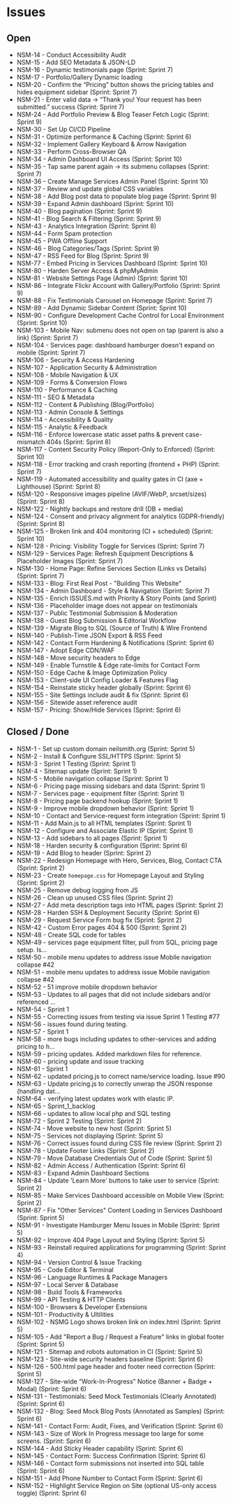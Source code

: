 ﻿# Issues

## Open
- NSM-14 - Conduct Accessibility Audit
- NSM-15 - Add SEO Metadata & JSON-LD
- NSM-16 - Dynamic testimonials page (Sprint: Sprint 7)
- NSM-17 - Portfolio/Gallery Dynamic loading
- NSM-20 - Confirm the “Pricing” button shows the pricing tables and hides equipment sidebar (Sprint: Sprint 7)
- NSM-21 - Enter valid data → “Thank you! Your request has been submitted.” success (Sprint: Sprint 7)
- NSM-24 - Add Portfolio Preview & Blog Teaser Fetch Logic (Sprint: Sprint 9)
- NSM-30 - Set Up CI/CD Pipeline
- NSM-31 - Optimize performance & Caching (Sprint: Sprint 6)
- NSM-32 - Implement Gallery Keyboard & Arrow Navigation
- NSM-33 - Perform Cross-Browser QA
- NSM-34 - Admin Dashboard UI Access (Sprint: Sprint 10)
- NSM-35 - Tap same parent again → its submenu collapses (Sprint: Sprint 7)
- NSM-36 - Create Manage Services Admin Panel (Sprint: Sprint 10)
- NSM-37 - Review and update global CSS variables
- NSM-38 - Add Blog post data to populate blog page (Sprint: Sprint 9)
- NSM-39 - Expand Admin dashboard (Sprint: Sprint 10)
- NSM-40 - Blog pagination (Sprint: Sprint 9)
- NSM-41 - Blog Search & Filtering (Sprint: Sprint 9)
- NSM-43 - Analytics Integration (Sprint: Sprint 8)
- NSM-44 - Form Spam protection
- NSM-45 - PWA Offline Support
- NSM-46 - Blog Categories/Tags (Sprint: Sprint 9)
- NSM-47 - RSS Feed for Blog (Sprint: Sprint 9)
- NSM-77 - Embed Pricing in Services Dashboard (Sprint: Sprint 10)
- NSM-80 - Harden Server Access & phpMyAdmin
- NSM-81 - Website Settings Page (Admin) (Sprint: Sprint 10)
- NSM-86 - Integrate Flickr Account with Gallery/Portfolio (Sprint: Sprint 9)
- NSM-88 - Fix Testimonials Carousel on Homepage (Sprint: Sprint 7)
- NSM-89 - Add Dynamic Sidebar Content (Sprint: Sprint 10)
- NSM-90 - Configure Development Cache Control for Local Environment (Sprint: Sprint 10)
- NSM-103 - Mobile Nav: submenu does not open on tap (parent is also a link) (Sprint: Sprint 7)
- NSM-104 - Services page: dashboard hamburger doesn't expand on mobile (Sprint: Sprint 7)
- NSM-106 - Security & Access Hardening
- NSM-107 - Application Security & Administration
- NSM-108 - Mobile Navigation & UX
- NSM-109 - Forms & Conversion Flows
- NSM-110 - Performance & Caching
- NSM-111 - SEO & Metadata
- NSM-112 - Content & Publishing (Blog/Portfolio)
- NSM-113 - Admin Console & Settings
- NSM-114 - Accessibility & Quality
- NSM-115 - Analytic & Feedback
- NSM-116 - Enforce lowercase static asset paths & prevent case-mismatch 404s (Sprint: Sprint 8)
- NSM-117 - Content Security Policy (Report-Only to Enforced) (Sprint: Sprint 10)
- NSM-118 - Error tracking and crash reporting (frontend + PHP) (Sprint: Sprint 7)
- NSM-119 - Automated accessibility and quality gates in CI (axe + Lighthouse) (Sprint: Sprint 8)
- NSM-120 - Responsive images pipeline (AVIF/WebP, srcset/sizes) (Sprint: Sprint 8)
- NSM-122 - Nightly backups and restore drill (DB + media)
- NSM-124 - Consent and privacy alignment for analytics (GDPR-friendly) (Sprint: Sprint 8)
- NSM-125 - Broken link and 404 monitoring (CI + scheduled) (Sprint: Sprint 10)
- NSM-128 - Pricing: Visibility Toggle for Services (Sprint: Sprint 7)
- NSM-129 - Services Page: Refresh Equipment Descriptions & Placeholder Images (Sprint: Sprint 7)
- NSM-130 - Home Page: Refine Services Section (Links vs Details) (Sprint: Sprint 7)
- NSM-133 - Blog: First Real Post - "Building This Website"
- NSM-134 - Admin Dashboard - Style & Navigation (Sprint: Sprint 7)
- NSM-135 - Enrich ISSUES.md with Priority & Story Points (and Sprint)
- NSM-136 - Placeholder image does not appear on testimonials
- NSM-137 - Public Testimonial Submission & Moderation
- NSM-138 - Guest Blog Submission & Editorial Workflow
- NSM-139 - Migrate Blog to SQL (Source of Truth) & Wire Frontend
- NSM-140 - Publish-Time JSON Export & RSS Feed
- NSM-142 - Contact Form Hardening & Notifications (Sprint: Sprint 6)
- NSM-147 - Adopt Edge CDN/WAF
- NSM-148 - Move security headers to Edge
- NSM-149 - Enable Turnstile & Edge rate-limits for Contact Form
- NSM-150 - Edge Cache & Image Optimization Policy
- NSM-153 - Client-side UI Config Loader & Features Flag
- NSM-154 - Reinstate sticky header globally (Sprint: Sprint 6)
- NSM-155 - Site Settings include audit & fix (Sprint: Sprint 6)
- NSM-156 - Sitewide asset reference audit
- NSM-157 - Pricing: Show/Hide Services (Sprint: Sprint 6)

## Closed / Done
- NSM-1 - Set up custom domain neilsmith.org (Sprint: Sprint 5)
- NSM-2 - Install & Configure SSL/HTTPS (Sprint: Sprint 5)
- NSM-3 - Sprint 1 Testing (Sprint: Sprint 1)
- NSM-4 - Sitemap update (Sprint: Sprint 1)
- NSM-5 - Mobile navigation collapse (Sprint: Sprint 1)
- NSM-6 - Pricing page missing sidebars and data (Sprint: Sprint 1)
- NSM-7 - Services page - equipment filter (Sprint: Sprint 1)
- NSM-8 - Pricing page backend hookup (Sprint: Sprint 1)
- NSM-9 - Improve mobile dropdown behavior (Sprint: Sprint 1)
- NSM-10 - Contact and Service-request form integration (Sprint: Sprint 1)
- NSM-11 - Add Main.js to all HTML templates (Sprint: Sprint 1)
- NSM-12 - Configure and Associate Elastic IP (Sprint: Sprint 1)
- NSM-13 - Add sidebars to all pages (Sprint: Sprint 1)
- NSM-18 - Harden security & configuration (Sprint: Sprint 6)
- NSM-19 - Add Blog to header (Sprint: Sprint 2)
- NSM-22 - Redesign Homepage with Hero, Services, Blog, Contact CTA (Sprint: Sprint 2)
- NSM-23 - Create `homepage.css` for Homepage Layout and Styling (Sprint: Sprint 2)
- NSM-25 - Remove debug logging from JS
- NSM-26 - Clean up unused CSS files (Sprint: Sprint 2)
- NSM-27 - Add meta description tags into HTML pages (Sprint: Sprint 2)
- NSM-28 - Harden SSH & Deployment Security (Sprint: Sprint 6)
- NSM-29 - Request Service Form bug fix (Sprint: Sprint 2)
- NSM-42 - Custom Error pages 404 & 500 (Sprint: Sprint 2)
- NSM-48 - Create SQL code for tables
- NSM-49 - services page equipment filter, pull from SQL, pricing page setup. Is…
- NSM-50 - mobile menu updates to address issue Mobile navigation collapse #42
- NSM-51 - mobile menu updates to address issue Mobile navigation collapse #42
- NSM-52 - 51 improve mobile dropdown behavior
- NSM-53 - Updates to all pages that did not include sidebars and/or referenced …
- NSM-54 - Sprint 1
- NSM-55 - Correcting issues from testing via issue Sprint 1 Testing #77
- NSM-56 - issues found during testing.
- NSM-57 - Sprint 1
- NSM-58 - more bugs including updates to other-services and adding pricing to h…
- NSM-59 - pricing updates. Added markdown files for reference.
- NSM-60 - pricing update and issue tracking
- NSM-61 - Sprint 1
- NSM-62 - updated pricing.js to correct name/service loading. Issue #90
- NSM-63 - Update pricing.js to correctly unwrap the JSON response (handling dat…
- NSM-64 - verifying latest updates work with elastic IP.
- NSM-65 - Sprint_1_backlog
- NSM-66 - updates to allow local php and SQL testing
- NSM-72 - Sprint 2 Testing (Sprint: Sprint 2)
- NSM-74 - Move website to new host (Sprint: Sprint 5)
- NSM-75 - Services not displaying (Sprint: Sprint 5)
- NSM-76 - Correct issues found during CSS file review (Sprint: Sprint 2)
- NSM-78 - Update Footer Links (Sprint: Sprint 2)
- NSM-79 - Move Database Credentials Out of Code (Sprint: Sprint 5)
- NSM-82 - Admin Access / Authentication (Sprint: Sprint 6)
- NSM-83 - Expand Admin Dashboard Sections
- NSM-84 - Update 'Learn More' buttons to take user to service (Sprint: Sprint 2)
- NSM-85 - Make Services Dashboard accessible on Mobile View (Sprint: Sprint 2)
- NSM-87 - Fix "Other Services" Content Loading in Services Dashboard (Sprint: Sprint 5)
- NSM-91 - Investigate Hamburger Menu Issues in Mobile (Sprint: Sprint 5)
- NSM-92 - Improve 404 Page Layout and Styling (Sprint: Sprint 5)
- NSM-93 - Reinstall required applications for programming (Sprint: Sprint 4)
- NSM-94 - Version Control & Issue Tracking
- NSM-95 - Code Editor & Terminal
- NSM-96 - Language Runtimes & Package Managers
- NSM-97 - Local Server & Database
- NSM-98 - Build Tools & Frameworks
- NSM-99 - API Testing & HTTP Clients
- NSM-100 - Browsers & Developer Extensions
- NSM-101 - Productivity & Ultilities
- NSM-102 - NSMG Logo shows broken link on index.html (Sprint: Sprint 5)
- NSM-105 - Add "Report a Bug / Request a Feature" links in global footer (Sprint: Sprint 5)
- NSM-121 - Sitemap and robots automation in CI (Sprint: Sprint 5)
- NSM-123 - Site-wide security headers baseline (Sprint: Sprint 6)
- NSM-126 - 500.html page header and footer need correction (Sprint: Sprint 5)
- NSM-127 - Site-wide “Work-In-Progress” Notice (Banner + Badge + Modal) (Sprint: Sprint 6)
- NSM-131 - Testimonials: Seed Mock Testimonials (Clearly Annotated) (Sprint: Sprint 6)
- NSM-132 - Blog: Seed Mock Blog Posts (Annotated as Samples) (Sprint: Sprint 6)
- NSM-141 - Contact Form: Audit, Fixes, and Verification (Sprint: Sprint 6)
- NSM-143 - Size of Work In Progress message too large for some screens. (Sprint: Sprint 6)
- NSM-144 - Add Sticky Header capability (Sprint: Sprint 6)
- NSM-145 - Contact Form: Success Confirmation (Sprint: Sprint 6)
- NSM-146 - Contact form submissions not inserted into SQL table (Sprint: Sprint 6)
- NSM-151 - Add Phone Number to Contact Form (Sprint: Sprint 6)
- NSM-152 - Highlight Service Region on Site (optional US-only access toggle) (Sprint: Sprint 6)
